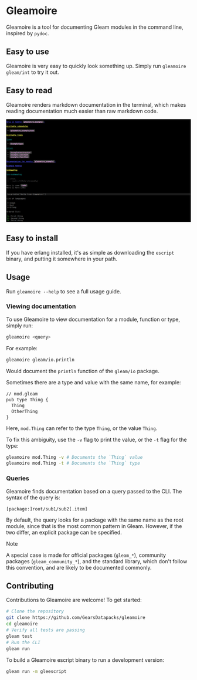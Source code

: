 # Gleamoire

Gleamoire is a tool for documenting Gleam modules in the command line, inspired by `pydoc`.

## Easy to use
Gleamoire is very easy to quickly look something up. Simply run `gleamoire gleam/int` to try it out.

## Easy to read
Gleamoire renders markdown documentation in the terminal, which makes reading documentation much easier than raw markdown code.

![Example of markdown rendering](example.png)

## Easy to install
If you have erlang installed, it's as simple as downloading the `escript` binary, and putting it somewhere in your path.

## Usage
Run `gleamoire --help` to see a full usage guide.

### Viewing documentation
To use Gleamoire to view documentation for a module, function or type, simply run:
```sh
gleamoire <query>
```

For example:
```sh
gleamoire gleam/io.println
```
Would document the `println` function of the `gleam/io` package.

Sometimes there are a type and value with the same name, for example:
```gleam
// mod.gleam
pub type Thing {
  Thing
  OtherThing
}
```
Here, `mod.Thing` can refer to the type `Thing`, or the value `Thing`.

To fix this ambiguity, use the `-v` flag to print the value, or the `-t` flag for the type:
```sh
gleamoire mod.Thing -v # Documents the `Thing` value
gleamoire mod.Thing -t # Documents the `Thing` type
```

### Queries
Gleamoire finds documentation based on a query passed to the CLI. The syntax of the query is:
```
[package:]root/sub1/sub2[.item]
```

By default, the query looks for a package with the same name as the root module, since that is the most common pattern in Gleam. However, if the two differ, an explicit package can be specified.
> [!NOTE]
> A special case is made for official packages (`gleam_*`), community packages (`gleam_community_*`), and the standard library, which don't follow
> this convention, and are likely to be documented commonly.

## Contributing
Contributions to Gleamoire are welcome!
To get started:

```sh
# Clone the repository
git clone https://github.com/GearsDatapacks/gleamoire
cd gleamoire
# Verify all tests are passing
gleam test
# Run the CLI
gleam run
```

To build a Gleamoire escript binary to run a development version:
```sh
gleam run -m gleescript
```
